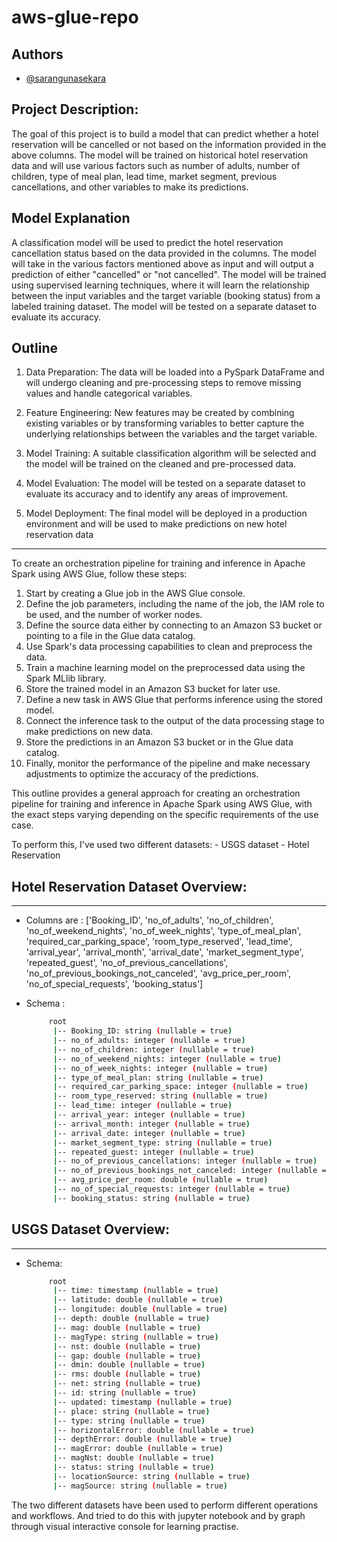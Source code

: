 # aws-glue-repo

## Authors

- [@sarangunasekara](https://www.github.com/sarangunasekara)


## Project Description:

The goal of this project is to build a model that can predict whether a hotel reservation will be cancelled or not based on the information provided in the above columns. The model will be trained on historical hotel reservation data and will use various factors such as number of adults, number of children, type of meal plan, lead time, market segment, previous cancellations, and other variables to make its predictions.


## Model Explanation

A classification model will be used to predict the hotel reservation cancellation status based on the data provided in the columns. The model will take in the various factors mentioned above as input and will output a prediction of either "cancelled" or "not cancelled". The model will be trained using supervised learning techniques, where it will learn the relationship between the input variables and the target variable (booking status) from a labeled training dataset. The model will be tested on a separate dataset to evaluate its accuracy.


## Outline

1. Data Preparation: The data will be loaded into a PySpark DataFrame and will undergo cleaning and pre-processing steps to remove missing values and handle categorical variables.

2. Feature Engineering: New features may be created by combining existing variables or by transforming variables to better capture the underlying relationships between the variables and the target variable.

3. Model Training: A suitable classification algorithm will be selected and the model will be trained on the cleaned and pre-processed data.

4. Model Evaluation: The model will be tested on a separate dataset to evaluate its accuracy and to identify any areas of improvement.

5. Model Deployment: The final model will be deployed in a production environment and will be used to make predictions on new hotel reservation data

---------------------------
To create an orchestration pipeline for training and inference in Apache Spark using AWS Glue, follow these steps:
   1. Start by creating a Glue job in the AWS Glue console.
   2. Define the job parameters, including the name of the job, the IAM role to be used, and the number of worker nodes.
   3. Define the source data either by connecting to an Amazon S3 bucket or pointing to a file in the Glue data catalog.
   4. Use Spark's data processing capabilities to clean and preprocess the data.
   5. Train a machine learning model on the preprocessed data using the Spark MLlib library.
   6. Store the trained model in an Amazon S3 bucket for later use.
   7. Define a new task in AWS Glue that performs inference using the stored model.
   8. Connect the inference task to the output of the data processing stage to make predictions on new data.
   9. Store the predictions in an Amazon S3 bucket or in the Glue data catalog.
   10. Finally, monitor the performance of the pipeline and make necessary adjustments to optimize the accuracy of the predictions.

This outline provides a general approach for creating an orchestration pipeline for training and inference in Apache Spark using AWS Glue, with the exact steps varying depending on the specific requirements of the use case.

To perform this, I've used two different datasets:
    - USGS dataset
    - Hotel Reservation
    
## Hotel Reservation Dataset Overview:
----------------------------------------
- Columns are : ['Booking_ID', 'no_of_adults', 'no_of_children', 'no_of_weekend_nights', 'no_of_week_nights', 'type_of_meal_plan', 'required_car_parking_space', 'room_type_reserved', 'lead_time', 'arrival_year', 'arrival_month', 'arrival_date', 'market_segment_type', 'repeated_guest', 'no_of_previous_cancellations', 'no_of_previous_bookings_not_canceled', 'avg_price_per_room', 'no_of_special_requests', 'booking_status']

- Schema :
   ```bash 
        root
         |-- Booking_ID: string (nullable = true)
         |-- no_of_adults: integer (nullable = true)
         |-- no_of_children: integer (nullable = true)
         |-- no_of_weekend_nights: integer (nullable = true)
         |-- no_of_week_nights: integer (nullable = true)
         |-- type_of_meal_plan: string (nullable = true)
         |-- required_car_parking_space: integer (nullable = true)
         |-- room_type_reserved: string (nullable = true)
         |-- lead_time: integer (nullable = true)
         |-- arrival_year: integer (nullable = true)
         |-- arrival_month: integer (nullable = true)
         |-- arrival_date: integer (nullable = true)
         |-- market_segment_type: string (nullable = true)
         |-- repeated_guest: integer (nullable = true)
         |-- no_of_previous_cancellations: integer (nullable = true)
         |-- no_of_previous_bookings_not_canceled: integer (nullable = true)
         |-- avg_price_per_room: double (nullable = true)
         |-- no_of_special_requests: integer (nullable = true)
         |-- booking_status: string (nullable = true)
     ```
     
## USGS Dataset Overview:
----------------------------------------
- Schema:
   ```bash
        root
         |-- time: timestamp (nullable = true)
         |-- latitude: double (nullable = true)
         |-- longitude: double (nullable = true)
         |-- depth: double (nullable = true)
         |-- mag: double (nullable = true)
         |-- magType: string (nullable = true)
         |-- nst: double (nullable = true)
         |-- gap: double (nullable = true)
         |-- dmin: double (nullable = true)
         |-- rms: double (nullable = true)
         |-- net: string (nullable = true)
         |-- id: string (nullable = true)
         |-- updated: timestamp (nullable = true)
         |-- place: string (nullable = true)
         |-- type: string (nullable = true)
         |-- horizontalError: double (nullable = true)
         |-- depthError: double (nullable = true)
         |-- magError: double (nullable = true)
         |-- magNst: double (nullable = true)
         |-- status: string (nullable = true)
         |-- locationSource: string (nullable = true)
         |-- magSource: string (nullable = true)
    ```   
         
The two different datasets have been used to perform different operations and workflows. And tried to do this with jupyter notebook and by graph through visual interactive console for learning practise.
